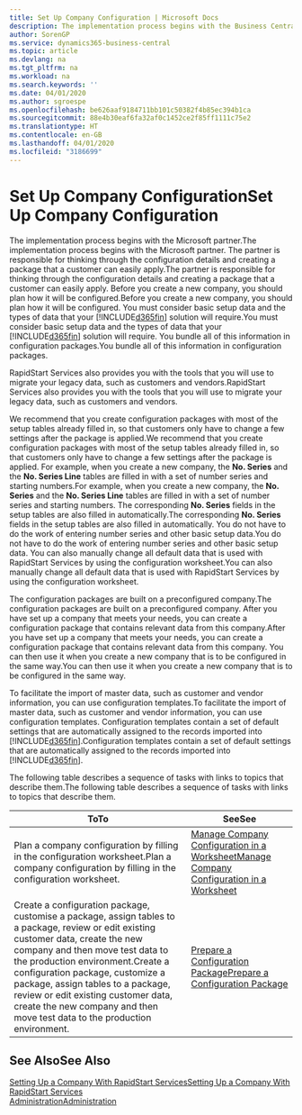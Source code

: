 ```yaml
---
title: Set Up Company Configuration | Microsoft Docs
description: The implementation process begins with the Business Central solution will require. You bundle all of this information into configuration packages.
author: SorenGP
ms.service: dynamics365-business-central
ms.topic: article
ms.devlang: na
ms.tgt_pltfrm: na
ms.workload: na
ms.search.keywords: ''
ms.date: 04/01/2020
ms.author: sgroespe
ms.openlocfilehash: be626aaf9184711bb101c50382f4b85ec394b1ca
ms.sourcegitcommit: 88e4b30eaf6fa32af0c1452ce2f85ff1111c75e2
ms.translationtype: HT
ms.contentlocale: en-GB
ms.lasthandoff: 04/01/2020
ms.locfileid: "3186699"
---
```

# <a name="set-up-company-configuration"></a><span data-ttu-id="f7868-104">Set Up Company Configuration</span><span class="sxs-lookup"><span data-stu-id="f7868-104">Set Up Company Configuration</span></span>
<span data-ttu-id="f7868-105">The implementation process begins with the Microsoft partner.</span><span class="sxs-lookup"><span data-stu-id="f7868-105">The implementation process begins with the Microsoft partner.</span></span> <span data-ttu-id="f7868-106">The partner is responsible for thinking through the configuration details and creating a package that a customer can easily apply.</span><span class="sxs-lookup"><span data-stu-id="f7868-106">The partner is responsible for thinking through the configuration details and creating a package that a customer can easily apply.</span></span> <span data-ttu-id="f7868-107">Before you create a new company, you should plan how it will be configured.</span><span class="sxs-lookup"><span data-stu-id="f7868-107">Before you create a new company, you should plan how it will be configured.</span></span> <span data-ttu-id="f7868-108">You must consider basic setup data and the types of data that your [!INCLUDE[d365fin](includes/d365fin_md.md)] solution will require.</span><span class="sxs-lookup"><span data-stu-id="f7868-108">You must consider basic setup data and the types of data that your [!INCLUDE[d365fin](includes/d365fin_md.md)] solution will require.</span></span> <span data-ttu-id="f7868-109">You bundle all of this information in configuration packages.</span><span class="sxs-lookup"><span data-stu-id="f7868-109">You bundle all of this information in configuration packages.</span></span>

<span data-ttu-id="f7868-110">RapidStart Services also provides you with the tools that you will use to migrate your legacy data, such as customers and vendors.</span><span class="sxs-lookup"><span data-stu-id="f7868-110">RapidStart Services also provides you with the tools that you will use to migrate your legacy data, such as customers and vendors.</span></span>  

<span data-ttu-id="f7868-111">We recommend that you create configuration packages with most of the setup tables already filled in, so that customers only have to change a few settings after the package is applied.</span><span class="sxs-lookup"><span data-stu-id="f7868-111">We recommend that you create configuration packages with most of the setup tables already filled in, so that customers only have to change a few settings after the package is applied.</span></span> <span data-ttu-id="f7868-112">For example, when you create a new company, the **No. Series** and the **No. Series Line** tables are filled in with a set of number series and starting numbers.</span><span class="sxs-lookup"><span data-stu-id="f7868-112">For example, when you create a new company, the **No. Series** and the **No. Series Line** tables are filled in with a set of number series and starting numbers.</span></span> <span data-ttu-id="f7868-113">The corresponding **No. Series** fields in the setup tables are also filled in automatically.</span><span class="sxs-lookup"><span data-stu-id="f7868-113">The corresponding **No. Series** fields in the setup tables are also filled in automatically.</span></span> <span data-ttu-id="f7868-114">You do not have to do the work of entering number series and other basic setup data.</span><span class="sxs-lookup"><span data-stu-id="f7868-114">You do not have to do the work of entering number series and other basic setup data.</span></span> <span data-ttu-id="f7868-115">You can also manually change all default data that is used with RapidStart Services by using the configuration worksheet.</span><span class="sxs-lookup"><span data-stu-id="f7868-115">You can also manually change all default data that is used with RapidStart Services by using the configuration worksheet.</span></span>  

<span data-ttu-id="f7868-116">The configuration packages are built on a preconfigured company.</span><span class="sxs-lookup"><span data-stu-id="f7868-116">The configuration packages are built on a preconfigured company.</span></span> <span data-ttu-id="f7868-117">After you have set up a company that meets your needs, you can create a configuration package that contains relevant data from this company.</span><span class="sxs-lookup"><span data-stu-id="f7868-117">After you have set up a company that meets your needs, you can create a configuration package that contains relevant data from this company.</span></span> <span data-ttu-id="f7868-118">You can then use it when you create a new company that is to be configured in the same way.</span><span class="sxs-lookup"><span data-stu-id="f7868-118">You can then use it when you create a new company that is to be configured in the same way.</span></span>  

<span data-ttu-id="f7868-119">To facilitate the import of master data, such as customer and vendor information, you can use configuration templates.</span><span class="sxs-lookup"><span data-stu-id="f7868-119">To facilitate the import of master data, such as customer and vendor information, you can use configuration templates.</span></span> <span data-ttu-id="f7868-120">Configuration templates contain a set of default settings that are automatically assigned to the records imported into [!INCLUDE[d365fin](includes/d365fin_md.md)].</span><span class="sxs-lookup"><span data-stu-id="f7868-120">Configuration templates contain a set of default settings that are automatically assigned to the records imported into [!INCLUDE[d365fin](includes/d365fin_md.md)].</span></span>

<span data-ttu-id="f7868-121">The following table describes a sequence of tasks with links to topics that describe them.</span><span class="sxs-lookup"><span data-stu-id="f7868-121">The following table describes a sequence of tasks with links to topics that describe them.</span></span>

|<span data-ttu-id="f7868-122">**To**</span><span class="sxs-lookup"><span data-stu-id="f7868-122">**To**</span></span>|<span data-ttu-id="f7868-123">**See**</span><span class="sxs-lookup"><span data-stu-id="f7868-123">**See**</span></span>|  
|------------|-------------|  
|<span data-ttu-id="f7868-124">Plan a company configuration by filling in the configuration worksheet.</span><span class="sxs-lookup"><span data-stu-id="f7868-124">Plan a company configuration by filling in the configuration worksheet.</span></span>|[<span data-ttu-id="f7868-125">Manage Company Configuration in a Worksheet</span><span class="sxs-lookup"><span data-stu-id="f7868-125">Manage Company Configuration in a Worksheet</span></span>](admin-how-to-manage-company-configuration-in-a-worksheet.md)|  
|<span data-ttu-id="f7868-126">Create a configuration package, customise a package, assign tables to a package, review or edit existing customer data, create the new company and then move test data to the production environment.</span><span class="sxs-lookup"><span data-stu-id="f7868-126">Create a configuration package, customize a package, assign tables to a package, review or edit existing customer data, create the new company and then move test data to the production environment.</span></span>|[<span data-ttu-id="f7868-127">Prepare a Configuration Package</span><span class="sxs-lookup"><span data-stu-id="f7868-127">Prepare a Configuration Package</span></span>](admin-how-to-prepare-a-configuration-package.md)| 

## <a name="see-also"></a><span data-ttu-id="f7868-128">See Also</span><span class="sxs-lookup"><span data-stu-id="f7868-128">See Also</span></span>  
[<span data-ttu-id="f7868-129">Setting Up a Company With RapidStart Services</span><span class="sxs-lookup"><span data-stu-id="f7868-129">Setting Up a Company With RapidStart Services</span></span>](admin-set-up-a-company-with-rapidstart.md)  
[<span data-ttu-id="f7868-130">Administration</span><span class="sxs-lookup"><span data-stu-id="f7868-130">Administration</span></span>](admin-setup-and-administration.md)
